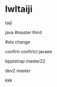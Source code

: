 # lwltaiji
taiji




 
java
#master third

#sts change

confirn confirlct
javaee

bpptstrap
master22

dev2 master

kkk
